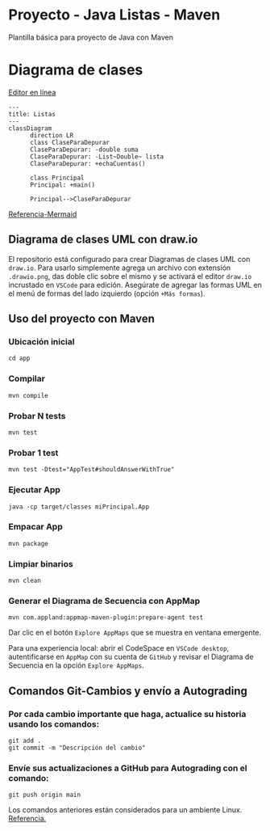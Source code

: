 # Proyecto - Java Listas - Maven

Plantilla básica para proyecto de Java con Maven

# Diagrama de clases
[Editor en línea](https://mermaid.live/)
```mermaid
---
title: Listas
---
classDiagram
      direction LR
      class ClaseParaDepurar
      ClaseParaDepurar: -double suma
      ClaseParaDepurar: -List~Double~ lista
      ClaseParaDepurar: +echaCuentas()

      class Principal
      Principal: +main()

      Principal-->ClaseParaDepurar
```
[Referencia-Mermaid](https://mermaid.js.org/syntax/classDiagram.html)

## Diagrama de clases UML con draw.io
El repositorio está configurado para crear Diagramas de clases UML con ```draw.io```. Para usarlo simplemente agrega un archivo con extensión ```.drawio.png```, das doble clic sobre el mismo y se activará el editor ```draw.io``` incrustado en ```VSCode``` para edición. Asegúrate de agregar las formas UML en el menú de formas del lado izquierdo (opción ```+Más formas```).

## Uso del proyecto con Maven

### Ubicación inicial
```
cd app
```
### Compilar
```
mvn compile
```
### Probar N tests
```
mvn test
```
### Probar 1 test
```
mvn test -Dtest="AppTest#shouldAnswerWithTrue" 
```
### Ejecutar App
```
java -cp target/classes miPrincipal.App
```
### Empacar App
```
mvn package
```
### Limpiar binarios
```
mvn clean
```
### Generar el Diagrama de Secuencia con AppMap
```
mvn com.appland:appmap-maven-plugin:prepare-agent test
```
Dar clic en el botón `Explore AppMaps` que se muestra en ventana emergente.

Para una experiencia local: abrir el CodeSpace en `VSCode desktop`, autentificarse en `AppMap` con su cuenta de `GitHub` y revisar el Diagrama de Secuencia en la opción `Explore AppMaps`.

## Comandos Git-Cambios y envío a Autograding

### Por cada cambio importante que haga, actualice su historia usando los comandos:
```
git add .
git commit -m "Descripción del cambio"
```
### Envíe sus actualizaciones a GitHub para Autograding con el comando:
```
git push origin main
```
Los comandos anteriores están considerados para un ambiente Linux. [Referencia.](https://www.baeldung.com/junit-run-from-command-line)
